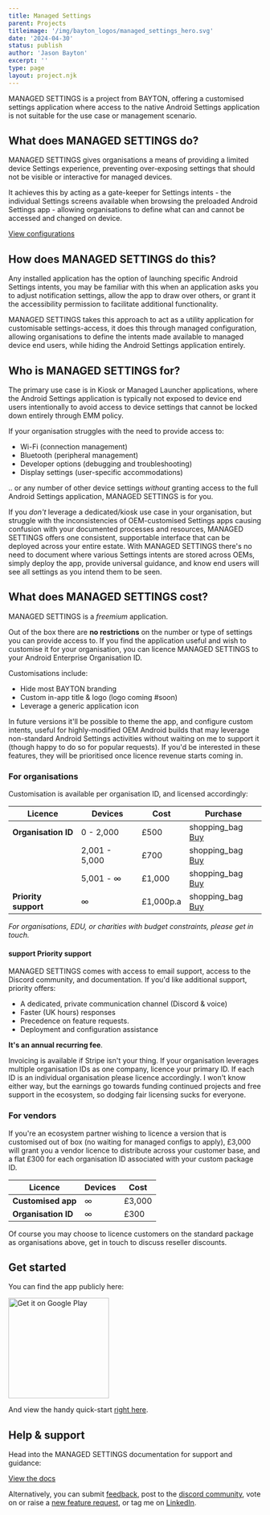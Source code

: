 ```yaml
---
title: Managed Settings
parent: Projects
titleimage: '/img/bayton_logos/managed_settings_hero.svg'
date: '2024-04-30'
status: publish
author: 'Jason Bayton'
excerpt: ''
type: page
layout: project.njk
---
```


MANAGED SETTINGS is a project from BAYTON, offering a customised settings application where access to the native Android Settings application is not suitable for the use case or management scenario.

## What does MANAGED SETTINGS do?

MANAGED SETTINGS gives organisations a means of providing a limited device Settings experience, preventing over-exposing settings that should not be visible or interactive for managed devices.

It achieves this by acting as a gate-keeper for Settings intents - the individual Settings screens available when browsing the preloaded Android Settings app - allowing organisations to define what can and cannot be accessed and changed on device.

<a class="button" href="support/supported-configurations">View configurations</a>

## How does MANAGED SETTINGS do this?

Any installed application has the option of launching specific Android Settings intents, you may be familiar with this when an application asks you to adjust notification settings, allow the app to draw over others, or grant it the accessibility permission to facilitate additional functionality. 

MANAGED SETTINGS takes this approach to act as a utility application for customisable settings-access, it does this through managed configuration, allowing organisations to define the intents made available to managed device end users, while hiding the Android Settings application entirely.

## Who is MANAGED SETTINGS for?

The primary use case is in Kiosk or Managed Launcher applications, where the Android Settings application is typically not exposed to device end users intentionally to avoid access to device settings that cannot be locked down entirely through EMM policy.

If your organisation struggles with the need to provide access to: 

- Wi-Fi (connection management)
- Bluetooth (peripheral management)
- Developer options (debugging and troubleshooting)
- Display settings (user-specific accommodations)

.. or any number of other device settings _without_ granting access to the full Android Settings application, MANAGED SETTINGS is for you.

If you *don't* leverage a dedicated/kiosk use case in your organisation, but struggle with the inconsistencies of OEM-customised Settings apps causing confusion with your documented processes and resources, MANAGED SETTINGS offers one consistent, supportable interface that can be deployed across your entire estate. With MANAGED SETTINGS there's no need to document where various Settings intents are stored across OEMs, simply deploy the app, provide universal guidance, and know end users will see all settings as you intend them to be seen.

## What does MANAGED SETTINGS cost?

MANAGED SETTINGS is a *freemium* application. 

Out of the box there are **no restrictions** on the number or type of settings you can provide access to. If you find the application useful and wish to customise it for your organisation, you can licence MANAGED SETTINGS to your Android Enterprise Organisation ID. 

Customisations include:

- Hide most BAYTON branding
- Custom in-app title & logo (logo coming #soon)
- Leverage a generic application icon

In future versions it'll be possible to theme the app, and configure custom intents, useful for highly-modified OEM Android builds that may leverage non-standard Android Settings activities without waiting on me to support it (though happy to do so for popular requests). If you'd be interested in these features, they will be prioritised once licence revenue starts coming in.

### For organisations 

Customisation is available per organisation ID, and licensed accordingly:

<div class="responsive-table-wrapper">

| Licence | Devices        | Cost   | Purchase | 
| ------- | -------------- | ------ | -------- |
| **Organisation ID**  | 0 - 2,000      | £500   | <span class="material-symbols-outlined">shopping_bag</span> [Buy](https://buy.stripe.com/aEUeVS0tOcqo4GA9AC) |
|         | 2,001 - 5,000  | £700   | <span class="material-symbols-outlined">shopping_bag</span> [Buy](https://buy.stripe.com/6oEdROgsM0HG0qk4gj) |
|         | 5,001 - ∞      | £1,000 | <span class="material-symbols-outlined">shopping_bag</span> [Buy](https://buy.stripe.com/9AQ2966Scdus8WQbIM) |
| **Priority support** | ∞     | £1,000p.a | <span class="material-symbols-outlined">shopping_bag</span> [Buy](https://buy.stripe.com/eVa4he3G01LK6OI28d) | 

</div>

*For organisations, EDU, or charities with budget constraints, please get in touch.*

#### <span class="material-symbols-outlined">support</span> Priority support

MANAGED SETTINGS comes with access to email support, access to the Discord community, and documentation. If you'd like additional support, priority offers:

- A dedicated, private communication channel (Discord & voice)
- Faster (UK hours) responses
- Precedence on feature requests. 
- Deployment and configuration assistance

**It's an annual recurring fee**.

Invoicing is available if Stripe isn't your thing. If your organisation leverages multiple organisation IDs as one company, licence your primary ID. If each ID is an individual organisation please licence accordingly. I won't know either way, but the earnings go towards funding continued projects and free support in the ecosystem, so dodging fair licensing sucks for everyone. 

### For vendors

If you're an ecosystem partner wishing to licence a version that is customised out of box (no waiting for managed configs to apply), £3,000 will grant you a vendor licence to distribute across your customer base, and a flat £300 for each organisation ID associated with your custom package ID.

<div class="responsive-table-wrapper">

| Licence | Devices | Cost | 
| ------- | ------- | ---- |
| **Customised app** | ∞ | £3,000 | 
| **Organisation ID** | ∞ | £300 |  

</div>

Of course you may choose to licence customers on the standard package as organisations above, get in touch to discuss reseller discounts.

## Get started

You can find the app publicly here:

<a href='https://play.google.com/store/apps/details?id=org.bayton.managedsettings'><img alt='Get it on Google Play' src='https://play.google.com/intl/en_us/badges/static/images/badges/en_badge_web_generic.png' width="200px"/></a>

And view the handy quick-start [right here](https://bayton.org/projects/managed-settings/support/get-started/).

## Help & support

Head into the MANAGED SETTINGS documentation for support and guidance:

<a class="button" href="support/">View the docs</a>

Alternatively, you can submit [feedback](https://docs.google.com/forms/d/e/1FAIpQLSdYQrOPM0dKwCmcSjfxgoK2rQvhQXXyw2pk9nMqYBn0F2IhRw/viewform?usp=sf_link), post to the [discord community](https://discord.gg/YUY7jAjayr), vote on or raise a [new feature request](https://github.com/baytonorg/managed_settings_tracker), or tag me on [LinkedIn](https://linkedin.com/in/jasonbayton). 
